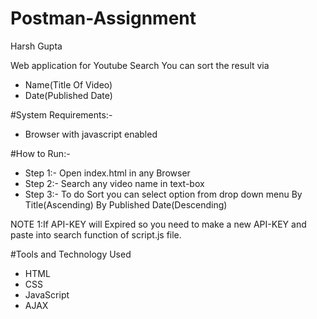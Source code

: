 # Postman-Assignment

Harsh Gupta

Web application for Youtube Search 
You can sort the result via 
- Name(Title Of Video)
- Date(Published Date)

#System Requirements:-
- Browser with javascript enabled

#How to Run:-
- Step 1:- Open index.html in any Browser
- Step 2:- Search any video name in text-box
- Step 3:- To do Sort you can select option from drop down menu
			     By Title(Ascending)
			     By Published Date(Descending)


 NOTE 1:If API-KEY will Expired so you need to make a new API-KEY and paste into search function  of script.js file.  
 
 #Tools and Technology Used
 - HTML
 - CSS
 - JavaScript
 - AJAX
 
